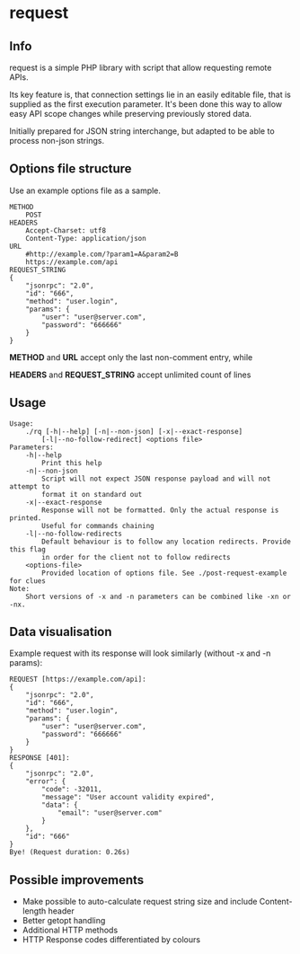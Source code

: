 # request

## Info ##
request is a simple PHP library with script that allow requesting remote APIs.

Its key feature is, that connection settings lie in an easily editable file, that is supplied as the first execution parameter. It's been done this way to allow easy API scope changes while preserving previously stored data.

Initially prepared for JSON string interchange, but adapted to be able to process non-json strings.

## Options file structure ##
Use an example options file as a sample.

```
METHOD
	POST
HEADERS
	Accept-Charset: utf8
	Content-Type: application/json
URL
	#http://example.com/?param1=A&param2=B
	https://example.com/api
REQUEST_STRING
{
	"jsonrpc": "2.0",
	"id": "666",
	"method": "user.login",
	"params": {
		"user": "user@server.com",
		"password": "666666"
	}
}
```
**METHOD** and **URL** accept only the last non-comment entry, while

**HEADERS** and **REQUEST_STRING** accept unlimited count of lines

## Usage ##

```
Usage:
	./rq [-h|--help] [-n|--non-json] [-x|--exact-response]
		[-l|--no-follow-redirect] <options file>
Parameters:
	-h|--help
		Print this help
	-n|--non-json
		Script will not expect JSON response payload and will not attempt to
		format it on standard out
	-x|--exact-response
		Response will not be formatted. Only the actual response is printed.
		Useful for commands chaining
	-l|--no-follow-redirects
		Default behaviour is to follow any location redirects. Provide this flag
		in order for the client not to follow redirects
	<options-file>
		Provided location of options file. See ./post-request-example for clues
Note:
	Short versions of -x and -n parameters can be combined like -xn or -nx.
```

## Data visualisation ##

Example request with its response will look similarly (without -x and -n params):

```
REQUEST [https://example.com/api]:
{
	"jsonrpc": "2.0",
	"id": "666",
	"method": "user.login",
	"params": {
		"user": "user@server.com",
		"password": "666666"
	}
}
RESPONSE [401]:
{
	"jsonrpc": "2.0",
	"error": {
		"code": -32011,
		"message": "User account validity expired",
		"data": {
			"email": "user@server.com"
		}
	},
	"id": "666"
}
Bye! (Request duration: 0.26s)
```

## Possible improvements ##

* Make possible to auto-calculate request string size and include Content-length header
* Better getopt handling
* Additional HTTP methods
* HTTP Response codes differentiated by colours
